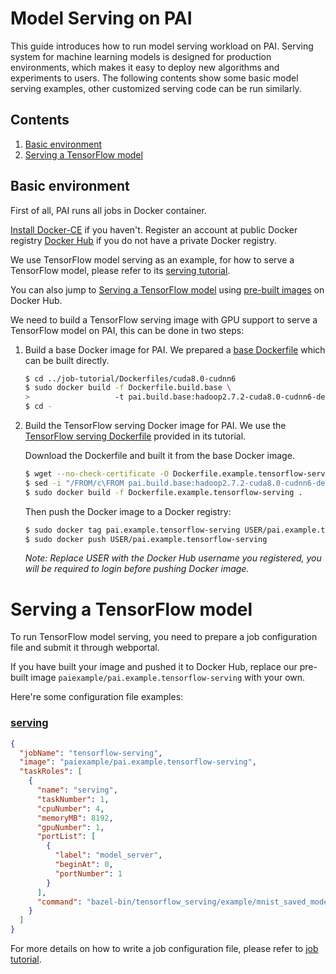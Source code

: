 <!--
  Copyright (c) Microsoft Corporation
  All rights reserved.

  MIT License

  Permission is hereby granted, free of charge, to any person obtaining a copy of this software and associated
  documentation files (the "Software"), to deal in the Software without restriction, including without limitation
  the rights to use, copy, modify, merge, publish, distribute, sublicense, and/or sell copies of the Software, and
  to permit persons to whom the Software is furnished to do so, subject to the following conditions:
  The above copyright notice and this permission notice shall be included in all copies or substantial portions of the Software.

  THE SOFTWARE IS PROVIDED *AS IS*, WITHOUT WARRANTY OF ANY KIND, EXPRESS OR IMPLIED, INCLUDING
  BUT NOT LIMITED TO THE WARRANTIES OF MERCHANTABILITY, FITNESS FOR A PARTICULAR PURPOSE AND
  NONINFRINGEMENT. IN NO EVENT SHALL THE AUTHORS OR COPYRIGHT HOLDERS BE LIABLE FOR ANY CLAIM,
  DAMAGES OR OTHER LIABILITY, WHETHER IN AN ACTION OF CONTRACT, TORT OR OTHERWISE, ARISING FROM,
  OUT OF OR IN CONNECTION WITH THE SOFTWARE OR THE USE OR OTHER DEALINGS IN THE SOFTWARE.
-->


# Model Serving on PAI

This guide introduces how to run model serving workload on PAI.
Serving system for machine learning models is designed for production environments, which makes it easy to deploy new algorithms and experiments to users.
The following contents show some basic model serving examples, other customized serving code can be run similarly.


## Contents

1. [Basic environment](#basic-environment)
2. [Serving a TensorFlow model](#serving-a-tensorflow-model)


## Basic environment

First of all, PAI runs all jobs in Docker container.

[Install Docker-CE](https://docs.docker.com/install/linux/docker-ce/ubuntu/) if you haven't. Register an account at public Docker registry [Docker Hub](https://hub.docker.com/) if you do not have a private Docker registry.

We use TensorFlow model serving as an example, for how to serve a TensorFlow model, please refer to its [serving tutorial](https://www.tensorflow.org/serving/serving_basic).

You can also jump to [Serving a TensorFlow model](#serving-a-tensorflow-model) using [pre-built images](https://hub.docker.com/r/paiexample/pai.example.tensorflow-serving/) on Docker Hub.

We need to build a TensorFlow serving image with GPU support to serve a TensorFlow model on PAI, this can be done in two steps:

1. Build a base Docker image for PAI. We prepared a [base Dockerfile](../../job-tutorial/Dockerfiles/cuda8.0-cudnn6/Dockerfile.build.base) which can be built directly.

    ```bash
    $ cd ../job-tutorial/Dockerfiles/cuda8.0-cudnn6
    $ sudo docker build -f Dockerfile.build.base \
    >                   -t pai.build.base:hadoop2.7.2-cuda8.0-cudnn6-devel-ubuntu16.04 .
    $ cd -
    ```

2. Build the TensorFlow serving Docker image for PAI. We use the [TensorFlow serving Dockerfile](https://github.com/tensorflow/serving/blob/master/tensorflow_serving/tools/docker/Dockerfile.devel-gpu) provided in its tutorial.

    Download the Dockerfile and built it from the base Docker image.

    ```bash
    $ wget --no-check-certificate -O Dockerfile.example.tensorflow-serving https://raw.githubusercontent.com/tensorflow/serving/master/tensorflow_serving/tools/docker/Dockerfile.devel-gpu
    $ sed -i "/FROM/c\FROM pai.build.base:hadoop2.7.2-cuda8.0-cudnn6-devel-ubuntu16.04" Dockerfile.example.tensorflow-serving
    $ sudo docker build -f Dockerfile.example.tensorflow-serving .
    ```

    Then push the Docker image to a Docker registry:

    ```bash
    $ sudo docker tag pai.example.tensorflow-serving USER/pai.example.tensorflow-serving
    $ sudo docker push USER/pai.example.tensorflow-serving
    ```
    *Note: Replace USER with the Docker Hub username you registered, you will be required to login before pushing Docker image.*


# Serving a TensorFlow model

To run TensorFlow model serving, you need to prepare a job configuration file and submit it through webportal.

If you have built your image and pushed it to Docker Hub, replace our pre-built image `paiexample/pai.example.tensorflow-serving` with your own.

Here're some configuration file examples:

### [serving](https://www.tensorflow.org/serving/serving_basic)
```json
{
  "jobName": "tensorflow-serving",
  "image": "paiexample/pai.example.tensorflow-serving",
  "taskRoles": [
    {
      "name": "serving",
      "taskNumber": 1,
      "cpuNumber": 4,
      "memoryMB": 8192,
      "gpuNumber": 1,
      "portList": [
        {
          "label": "model_server",
          "beginAt": 0,
          "portNumber": 1
        }
      ],
      "command": "bazel-bin/tensorflow_serving/example/mnist_saved_model /tmp/mnist_model && while :; do tensorflow_model_server --port=$PAI_CONTAINER_HOST_model_server_PORT_LIST --model_name=mnist --model_base_path=/tmp/mnist_model; done"
    }
  ]
}
```

For more details on how to write a job configuration file, please refer to [job tutorial](../../job-tutorial/README.md#json-config-file-for-job-submission).
